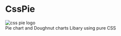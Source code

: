 # CssPie

![css pie logo](https://user-images.githubusercontent.com/14062867/159156583-fa3b16af-8c52-47b0-afba-c2f9a9249c6a.png)
<br>Pie chart and Doughnut charts Libary using pure CSS

